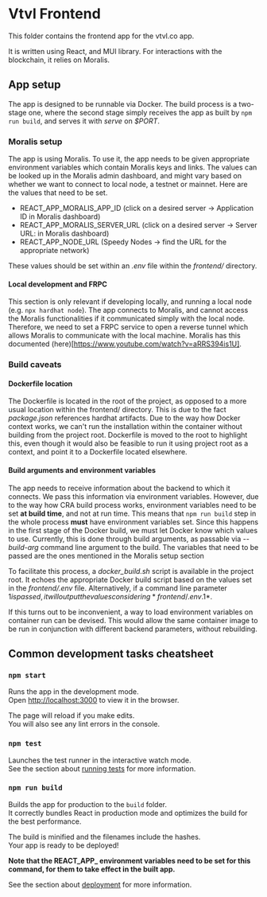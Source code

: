 # Vtvl Frontend
This folder contains the frontend app for the vtvl.co app.

It is written using React, and MUI library. For interactions with the blockchain, it relies on Moralis.

## App setup
The app is designed to be runnable via Docker. The build process is a two-stage one, where the second stage simply receives the app as built by `npm run build`, and serves it with *serve* on *$PORT*.

### Moralis setup
The app is using Moralis. To use it, the app needs to be given appropriate environment variables which contain Moralis keys and links. The values can be looked up in the Moralis admin dashboard, and might vary based on whether we want to connect to local node, a testnet or mainnet. Here are the values that need to be set.

- REACT_APP_MORALIS_APP_ID  (click on a desired server -> Application ID in Moralis dashboard)
- REACT_APP_MORALIS_SERVER_URL (click on a desired server -> Server URL: in Moralis dashboard)
- REACT_APP_NODE_URL (Speedy Nodes -> find the URL for the appropriate network)

These values should be set within an *.env* file within the *frontend/* directory.

#### Local development and FRPC
This section is only relevant if developing locally, and running a local node (e.g. `npx hardhat node`). The app connects to Moralis, and cannot access the Moralis functionalities if it communicated simply with the local node. Therefore, we need to set a FRPC service to open a reverse tunnel which allows Moralis to communicate with the local machine. Moralis has this documented (here)[https://www.youtube.com/watch?v=aRRS394is1U].

### Build caveats

#### Dockerfile location
The Dockerfile is located in the root of the project, as opposed to a more usual location within the frontend/ directory. This is due to the fact *package.json* references hardhat artifacts. Due to the way how Docker context works, we can't run the installation within the container without building from the project root. Dockerfile is moved to the root to highlight this, even though it would also be feasible to run it using project root as a context, and point it to a Dockerfile located elsewhere.

#### Build arguments and environment variables
The app needs to receive information about the backend to which it connects. We pass this information via environment variables. However, due to the way how CRA build process works, environment variables need to be set **at build time**, and not at run time. This means that `npm run build` step in the whole process **must** have environment variables set. Since this happens in the first stage of the Docker build, we must let Docker know which values to use. Currently, this is done through build arguments, as passable via *--build-arg* command line argument to the build. The variables that need to be passed are the ones mentioned in the Moralis setup section

To facilitate this process, a *docker_build.sh* script is available in the project root. It echoes the appropriate Docker build script based on the values set in the *frontend/.env* file. Alternatively, if a command line parameter $1 is passed, it will output the values considering *frontend/.env.$1*.

If this turns out to be inconvenient, a way to load environment variables on container run can be devised. This would allow the same container image to be run in conjunction with different backend parameters, without rebuilding.


## Common development tasks cheatsheet

### `npm start`

Runs the app in the development mode.\
Open [http://localhost:3000](http://localhost:3000) to view it in the browser.

The page will reload if you make edits.\
You will also see any lint errors in the console.

### `npm test`

Launches the test runner in the interactive watch mode.\
See the section about [running tests](https://facebook.github.io/create-react-app/docs/running-tests) for more information.

### `npm run build`

Builds the app for production to the `build` folder.\
It correctly bundles React in production mode and optimizes the build for the best performance.

The build is minified and the filenames include the hashes.\
Your app is ready to be deployed!

**Note that the REACT_APP_ environment variables need to be set for this command, for them to take effect in the built app.**

See the section about [deployment](https://facebook.github.io/create-react-app/docs/deployment) for more information.